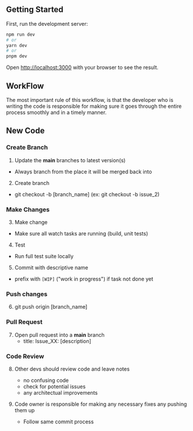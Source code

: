 ## Getting Started

First, run the development server:

```bash
npm run dev
# or
yarn dev
# or
pnpm dev
```

Open [http://localhost:3000](http://localhost:3000) with your browser to see the result.

## WorkFlow

The most important rule of this workflow, is that the developer who is writing the code is responsible for making sure it goes through the entire process smoothly and in a timely manner.

## New Code

### Create Branch

1. Update the **main** branches to latest version(s)

- Always branch from the place it will be merged back into

2. Create branch

- git checkout -b [branch_name] (ex: git checkout -b issue_2)

### Make Changes

3. Make change

- Make sure all watch tasks are running (build, unit tests)

4. Test

- Run full test suite locally

5. Commit with descriptive name

- prefix with `[WIP]` ("work in progress") if task not done yet

### Push changes

6. git push origin [branch_name]

### Pull Request

7. Open pull request into a **main** branch
   - title: Issue_XX: [description]

### Code Review

8. Other devs should review code and leave notes

   - no confusing code
   - check for potential issues
   - any architectual improvements

9. Code owner is responsible for making any necessary fixes any pushing them up
   - Follow same commit process
